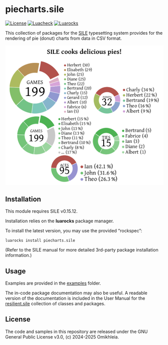 # piecharts.sile

[![License](https://img.shields.io/github/license/Omikhleia/piecharts.sile?label=License)](LICENSE)
[![Luacheck](https://img.shields.io/github/actions/workflow/status/Omikhleia/piecharts.sile/luacheck.yml?branch=main&label=Luacheck&logo=Lua)](https://github.com/Omikhleia/piecharts.sile/actions?workflow=Luacheck)
[![Luarocks](https://img.shields.io/luarocks/v/Omikhleia/piecharts.sile?label=Luarocks&logo=Lua)](https://luarocks.org/modules/Omikhleia/piecharts.sile)

This collection of packages for the [SILE](https://github.com/sile-typesetter/sile) typesetting system provides for the rendering of pie (donut) charts from data in CSV format.

![Example](./samplepies.png)

## Installation

This module requires SILE v0.15.12.

Installation relies on the **luarocks** package manager.

To install the latest version, you may use the provided “rockspec”:

```
luarocks install piecharts.sile
```

(Refer to the SILE manual for more detailed 3rd-party package installation information.)

## Usage

Examples are provided in the [examples](./examples) folder.

The in-code package documentation may also be useful.
A readable version of the documentation is included in the User Manual for the [resilient.sile](https://github.com/Omikhleia/resilient.sile) collection of classes and packages.

## License

The code and samples in this repository are released under the GNU General Public License v3.0, (c) 2024-2025 Omikhleia.

